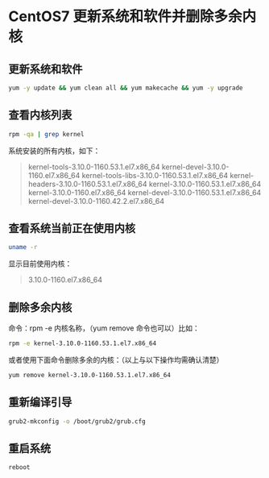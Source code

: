 # CentOS7 更新系统和软件并删除多余内核
## 更新系统和软件
```bash
yum -y update && yum clean all && yum makecache && yum -y upgrade
```
## 查看内核列表

```bash
rpm -qa | grep kernel
```

系统安装的所有内核，如下：

> kernel-tools-3.10.0-1160.53.1.el7.x86_64
> kernel-devel-3.10.0-1160.el7.x86_64
> kernel-tools-libs-3.10.0-1160.53.1.el7.x86_64
> kernel-headers-3.10.0-1160.53.1.el7.x86_64
> kernel-3.10.0-1160.53.1.el7.x86_64
> kernel-3.10.0-1160.el7.x86_64
> kernel-devel-3.10.0-1160.53.1.el7.x86_64
> kernel-devel-3.10.0-1160.42.2.el7.x86_64

## 查看系统当前正在使用内核

```bash
uname -r
```

显示目前使用内核：

> 3.10.0-1160.el7.x86_64

## 删除多余内核

命令：rpm -e 内核名称，（yum remove 命令也可以）比如：

```bash
rpm -e kernel-3.10.0-1160.53.1.el7.x86_64
```

或者使用下面命令删除多余的内核：（以上与以下操作均需确认清楚）

```bash
yum remove kernel-3.10.0-1160.53.1.el7.x86_64
```

## 重新编译引导
```bash
grub2-mkconfig -o /boot/grub2/grub.cfg
```
## 重启系统
```bash
reboot
```
